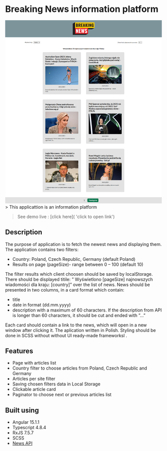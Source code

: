 # Breaking News information platform

<img src="./readme_images/breaking-news-main.png" alt="project image">
> This applicattion is an information platform

> See demo live : [click here]( 'click to open link')

## Description

The purpose of application is to fetch the newest news and displaying them. The application contains two filters:

- Country: Poland, Czech Republic, Germany (default Poland)
- Results on page (pageSize)- range between 0 – 100 (default 10)

The filter results which client choosen should be saved by localStorage. There should be displayed titile: ” Wyświetlono [pageSize] najnowszych wiadomości dla kraju: [country]”
over the list of news.
News should be presented in two columns, in a card format which contain:

- title
- date in format (dd.mm.yyyy)
- description with a maximum of 60 characters. If the description from API is longer than 60 characters, it should be cut and ended with ”…”

Each card should contain a link to the news, which will open in a new window after clicking it.
The aplication written in Polish. Styling should be done in SCSS without without UI ready-made frameworksl .

## Features

- Page with articles list
- Country filter to choose articles from Poland, Czech Republic and Germany
- Articles per site filter
- Saving chosen filters data in Local Storage
- Clickable article card
- Paginator to choose next or previous articles list

## Built using

- Angular 15.1.1
- Typescript 4.8.4
- RxJS 7.5.7
- SCSS
- [News API](https://newsapi.org/docs/endpoints/top-headlines "click to visit API website")
